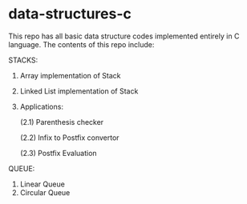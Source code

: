 # data-structures-c


This repo has all basic data structure codes implemented entirely in C language.
The contents of this repo include:

STACKS:
1) Array implementation of Stack
2) Linked List implementation of Stack
3) Applications: 

   (2.1) Parenthesis checker
 
   (2.2) Infix to Postfix convertor
   
   (2.3) Postfix Evaluation
   
QUEUE:
1) Linear Queue
2) Circular Queue

